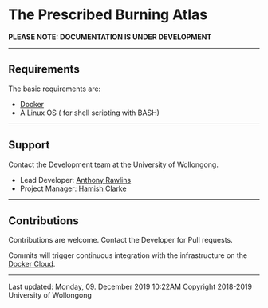 # The Prescribed Burning Atlas

**PLEASE NOTE: DOCUMENTATION IS UNDER DEVELOPMENT**

---

## Requirements

The basic requirements are:

 - [Docker](https://docker.io)
 - A Linux OS ( for shell scripting with BASH)

---

## Support
Contact the Development team at the University of Wollongong.

  - Lead Developer: [Anthony Rawlins](mailto:anthony_rawlins@uow.edu.au)
  - Project Manager: [Hamish Clarke](mailto:hamishc@uow.edu.au)

---

## Contributions

Contributions are welcome. Contact the Developer for Pull requests.

Commits will trigger continuous integration with the infrastructure on the [Docker Cloud](https://cloud.docker.com/).

---

Last updated: Monday, 09. December 2019 10:22AM
Copyright 2018-2019 University of Wollongong
